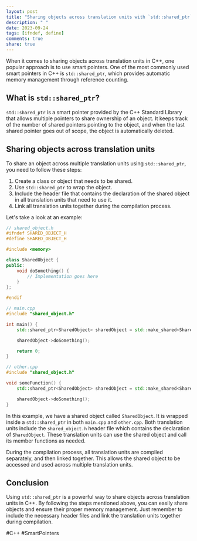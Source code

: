 ```yaml
---
layout: post
title: "Sharing objects across translation units with `std::shared_ptr`"
description: " "
date: 2023-09-24
tags: [ifndef, define]
comments: true
share: true
---
```


When it comes to sharing objects across translation units in C++, one popular approach is to use smart pointers. One of the most commonly used smart pointers in C++ is `std::shared_ptr`, which provides automatic memory management through reference counting.

## What is `std::shared_ptr`?

`std::shared_ptr` is a smart pointer provided by the C++ Standard Library that allows multiple pointers to share ownership of an object. It keeps track of the number of shared pointers pointing to the object, and when the last shared pointer goes out of scope, the object is automatically deleted.

## Sharing objects across translation units

To share an object across multiple translation units using `std::shared_ptr`, you need to follow these steps:

1. Create a class or object that needs to be shared.
2. Use `std::shared_ptr` to wrap the object.
3. Include the header file that contains the declaration of the shared object in all translation units that need to use it.
4. Link all translation units together during the compilation process.

Let's take a look at an example:

```cpp
// shared_object.h
#ifndef SHARED_OBJECT_H
#define SHARED_OBJECT_H

#include <memory>

class SharedObject {
public:
    void doSomething() {
        // Implementation goes here
    }
};

#endif
```

```cpp
// main.cpp
#include "shared_object.h"

int main() {
    std::shared_ptr<SharedObject> sharedObject = std::make_shared<SharedObject>();

    sharedObject->doSomething();

    return 0;
}
```

```cpp
// other.cpp
#include "shared_object.h"

void someFunction() {
    std::shared_ptr<SharedObject> sharedObject = std::make_shared<SharedObject>();

    sharedObject->doSomething();
}
```

In this example, we have a shared object called `SharedObject`. It is wrapped inside a `std::shared_ptr` in both `main.cpp` and `other.cpp`. Both translation units include the `shared_object.h` header file which contains the declaration of `SharedObject`. These translation units can use the shared object and call its member functions as needed.

During the compilation process, all translation units are compiled separately, and then linked together. This allows the shared object to be accessed and used across multiple translation units.

## Conclusion

Using `std::shared_ptr` is a powerful way to share objects across translation units in C++. By following the steps mentioned above, you can easily share objects and ensure their proper memory management. Just remember to include the necessary header files and link the translation units together during compilation.

#C++ #SmartPointers